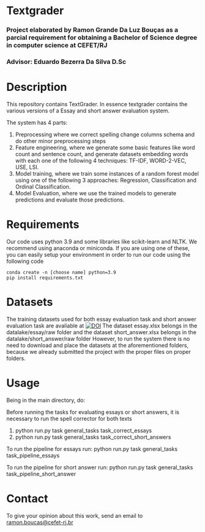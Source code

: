  

# Textgrader
### Project elaborated by Ramon Grande Da Luz Bouças as a parcial requirement for obtaining a Bachelor of Science degree in computer science at CEFET/RJ 
### Advisor: Eduardo Bezerra Da Silva D.Sc

# Description
This repository contains TextGrader. In essence textgrader contains the various versions of a Essay and short answer evaluation system.

The system has 4 parts:

1) Preprocessing where we correct spelling change columns schema and do other minor preprocessing steps
2) Feature engineering, where we generate some basic features like word count and sentence count, and generate datasets embedding words 
with each one of the following 4 techniques: TF-IDF, WORD-2-VEC, USE, LSI.
3) Model training, where we train some instances of a random forest model using one of the following 3 approaches: Regression, Classification and Ordinal Classification. 
4) Model Evaluation, where we use the trained models to generate predictions and evaluate those predictions. 

# Requirements 
Our code uses python 3.9 and some libraries like scikit-learn and NLTK. 
We recommend using anaconda or miniconda. If you are using one of these, you can easily setup your environment in order to run our code using the following code

```
conda create -n [choose name] python=3.9
pip install requirements.txt
```

# Datasets

The training datasets used for both essay evaluation task and short answer evaluation task are avaliable at 
[![DOI](https://zenodo.org/badge/DOI/10.5281/zenodo.7641696.svg)](https://doi.org/10.5281/zenodo.7641696)
The dataset essay.xlsx belongs in the datalake/essay/raw folder 
and the dataset short_answer.xlsx belongs in the datalake/short_answer/raw folder 
However, to run the system there is no need to download and place the datasets at the aforementioned folders, because we already submitted the project with 
the proper files on proper folders. 

 
# Usage

Being in the main directory, do: 

Before running the tasks for evaluating essays or short answers, it is necessary to run the spell corrector for both texts
1) python run.py task general_tasks task_correct_essays
2) python run.py task general_tasks task_correct_short_answers

To run the pipeline for essays run:
python run.py task general_tasks task_pipeline_essays

To run the pipeline for short answer run:
python run.py task general_tasks task_pipeline_short_answer

# Contact

To give your opinion about this work, send an email to ramon.boucas@cefet-rj.br

 
